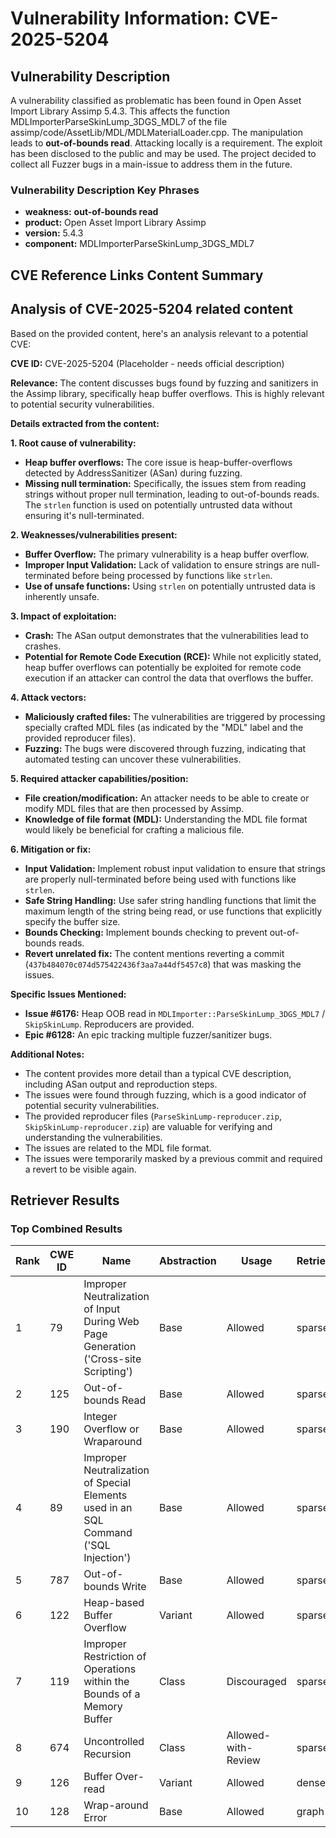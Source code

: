 # Vulnerability Information: CVE-2025-5204

## Vulnerability Description
A vulnerability classified as problematic has been found in Open Asset Import Library Assimp 5.4.3. This affects the function MDLImporterParseSkinLump_3DGS_MDL7 of the file assimp/code/AssetLib/MDL/MDLMaterialLoader.cpp. The manipulation leads to **out-of-bounds read**. Attacking locally is a requirement. The exploit has been disclosed to the public and may be used. The project decided to collect all Fuzzer bugs in a main-issue to address them in the future.

### Vulnerability Description Key Phrases
- **weakness:** **out-of-bounds read**
- **product:** Open Asset Import Library Assimp
- **version:** 5.4.3
- **component:** MDLImporterParseSkinLump_3DGS_MDL7

## CVE Reference Links Content Summary
## Analysis of CVE-2025-5204 related content

Based on the provided content, here's an analysis relevant to a potential CVE:

**CVE ID:** CVE-2025-5204 (Placeholder - needs official description)

**Relevance:** The content discusses bugs found by fuzzing and sanitizers in the Assimp library, specifically heap buffer overflows. This is highly relevant to potential security vulnerabilities.

**Details extracted from the content:**

**1. Root cause of vulnerability:**

*   **Heap buffer overflows:** The core issue is heap-buffer-overflows detected by AddressSanitizer (ASan) during fuzzing.
*   **Missing null termination:** Specifically, the issues stem from reading strings without proper null termination, leading to out-of-bounds reads. The `strlen` function is used on potentially untrusted data without ensuring it's null-terminated.

**2. Weaknesses/vulnerabilities present:**

*   **Buffer Overflow:** The primary vulnerability is a heap buffer overflow.
*   **Improper Input Validation:** Lack of validation to ensure strings are null-terminated before being processed by functions like `strlen`.
*   **Use of unsafe functions:** Using `strlen` on potentially untrusted data is inherently unsafe.

**3. Impact of exploitation:**

*   **Crash:** The ASan output demonstrates that the vulnerabilities lead to crashes.
*   **Potential for Remote Code Execution (RCE):** While not explicitly stated, heap buffer overflows can potentially be exploited for remote code execution if an attacker can control the data that overflows the buffer.

**4. Attack vectors:**

*   **Maliciously crafted files:** The vulnerabilities are triggered by processing specially crafted MDL files (as indicated by the "MDL" label and the provided reproducer files).
*   **Fuzzing:** The bugs were discovered through fuzzing, indicating that automated testing can uncover these vulnerabilities.

**5. Required attacker capabilities/position:**

*   **File creation/modification:** An attacker needs to be able to create or modify MDL files that are then processed by Assimp.
*   **Knowledge of file format (MDL):** Understanding the MDL file format would likely be beneficial for crafting a malicious file.

**6. Mitigation or fix:**

*   **Input Validation:** Implement robust input validation to ensure that strings are properly null-terminated before being used with functions like `strlen`.
*   **Safe String Handling:** Use safer string handling functions that limit the maximum length of the string being read, or use functions that explicitly specify the buffer size.
*   **Bounds Checking:** Implement bounds checking to prevent out-of-bounds reads.
*   **Revert unrelated fix:** The content mentions reverting a commit (`437b484070c074d575422436f3aa7a44df5457c8`) that was masking the issues.

**Specific Issues Mentioned:**

*   **Issue #6176:** Heap OOB read in `MDLImporter::ParseSkinLump_3DGS_MDL7` / `SkipSkinLump`. Reproducers are provided.
*   **Epic #6128:**  An epic tracking multiple fuzzer/sanitizer bugs.

**Additional Notes:**

*   The content provides more detail than a typical CVE description, including ASan output and reproduction steps.
*   The issues were found through fuzzing, which is a good indicator of potential security vulnerabilities.
*   The provided reproducer files (`ParseSkinLump-reproducer.zip`, `SkipSkinLump-reproducer.zip`) are valuable for verifying and understanding the vulnerabilities.
*   The issues are related to the MDL file format.
*   The issues were temporarily masked by a previous commit and required a revert to be visible again.

## Retriever Results

### Top Combined Results

| Rank | CWE ID | Name | Abstraction | Usage  | Retrievers | Individual Scores |
|------|--------|------|-------------|-------|------------|-------------------|
| 1 | 79 | Improper Neutralization of Input During Web Page Generation ('Cross-site Scripting') | Base | Allowed | sparse | 0.425 |
| 2 | 125 | Out-of-bounds Read | Base | Allowed | sparse | 0.418 |
| 3 | 190 | Integer Overflow or Wraparound | Base | Allowed | sparse | 0.407 |
| 4 | 89 | Improper Neutralization of Special Elements used in an SQL Command ('SQL Injection') | Base | Allowed | sparse | 0.403 |
| 5 | 787 | Out-of-bounds Write | Base | Allowed | sparse | 0.403 |
| 6 | 122 | Heap-based Buffer Overflow | Variant | Allowed | sparse | 0.393 |
| 7 | 119 | Improper Restriction of Operations within the Bounds of a Memory Buffer | Class | Discouraged | sparse | 0.382 |
| 8 | 674 | Uncontrolled Recursion | Class | Allowed-with-Review | sparse | 0.377 |
| 9 | 126 | Buffer Over-read | Variant | Allowed | dense | 0.550 |
| 10 | 128 | Wrap-around Error | Base | Allowed | graph | 0.002 |

